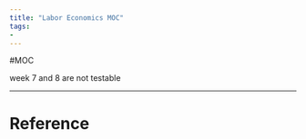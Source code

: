 ```yaml
---
title: "Labor Economics MOC"
tags:
- 
---
```


#MOC 


week 7  and 8 are not testable

---



# Reference 

